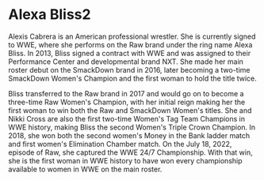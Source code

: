 # Alexa Bliss2
 
Alexis Cabrera is an American professional wrestler. She is currently signed to WWE, where she performs on the Raw brand under the ring name Alexa Bliss. In 2013, Bliss signed a contract with WWE and was assigned to their Performance Center and developmental brand NXT. She made her main roster debut on the SmackDown brand in 2016, later becoming a two-time SmackDown Women's Champion and the first woman to hold the title twice.

Bliss transferred to the Raw brand in 2017 and would go on to become a three-time Raw Women's Champion, with her initial reign making her the first woman to win both the Raw and SmackDown Women's titles. She and Nikki Cross are also the first two-time Women's Tag Team Champions in WWE history, making Bliss the second Women's Triple Crown Champion. In 2018, she won both the second women's Money in the Bank ladder match and first women's Elimination Chamber match. On the July 18, 2022, episode of Raw, she captured the WWE 24/7 Championship. With that win, she is the first woman in WWE history to have won every championship available to women in WWE on the main roster.
